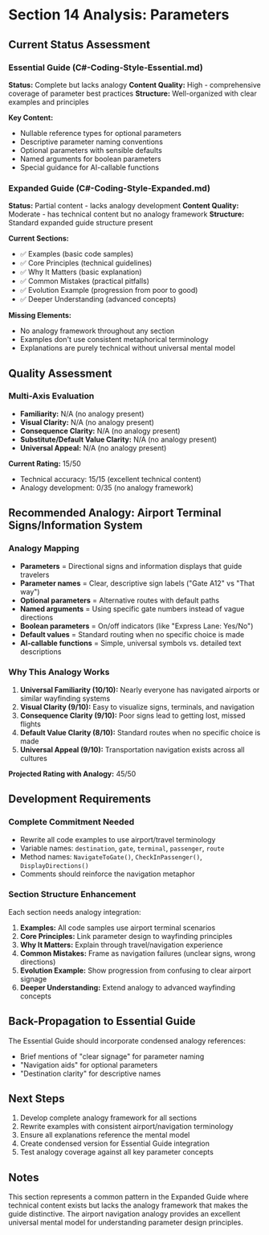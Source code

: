 # Section 14 Analysis: Parameters

## Current Status Assessment

### Essential Guide (C#-Coding-Style-Essential.md)
**Status:** Complete but lacks analogy
**Content Quality:** High - comprehensive coverage of parameter best practices
**Structure:** Well-organized with clear examples and principles

**Key Content:**
- Nullable reference types for optional parameters
- Descriptive parameter naming conventions
- Optional parameters with sensible defaults
- Named arguments for boolean parameters
- Special guidance for AI-callable functions

### Expanded Guide (C#-Coding-Style-Expanded.md)
**Status:** Partial content - lacks analogy development
**Content Quality:** Moderate - has technical content but no analogy framework
**Structure:** Standard expanded guide structure present

**Current Sections:**
- ✅ Examples (basic code samples)
- ✅ Core Principles (technical guidelines)
- ✅ Why It Matters (basic explanation)
- ✅ Common Mistakes (practical pitfalls)
- ✅ Evolution Example (progression from poor to good)
- ✅ Deeper Understanding (advanced concepts)

**Missing Elements:**
- No analogy framework throughout any section
- Examples don't use consistent metaphorical terminology
- Explanations are purely technical without universal mental model

## Quality Assessment

### Multi-Axis Evaluation
- **Familiarity:** N/A (no analogy present)
- **Visual Clarity:** N/A (no analogy present) 
- **Consequence Clarity:** N/A (no analogy present)
- **Substitute/Default Value Clarity:** N/A (no analogy present)
- **Universal Appeal:** N/A (no analogy present)

**Current Rating:** 15/50
- Technical accuracy: 15/15 (excellent technical content)
- Analogy development: 0/35 (no analogy framework)

## Recommended Analogy: Airport Terminal Signs/Information System

### Analogy Mapping
- **Parameters** = Directional signs and information displays that guide travelers
- **Parameter names** = Clear, descriptive sign labels ("Gate A12" vs "That way")
- **Optional parameters** = Alternative routes with default paths
- **Named arguments** = Using specific gate numbers instead of vague directions
- **Boolean parameters** = On/off indicators (like "Express Lane: Yes/No")
- **Default values** = Standard routing when no specific choice is made
- **AI-callable functions** = Simple, universal symbols vs. detailed text descriptions

### Why This Analogy Works
1. **Universal Familiarity (10/10):** Nearly everyone has navigated airports or similar wayfinding systems
2. **Visual Clarity (9/10):** Easy to visualize signs, terminals, and navigation
3. **Consequence Clarity (9/10):** Poor signs lead to getting lost, missed flights
4. **Default Value Clarity (8/10):** Standard routes when no specific choice is made
5. **Universal Appeal (9/10):** Transportation navigation exists across all cultures

**Projected Rating with Analogy:** 45/50

## Development Requirements

### Complete Commitment Needed
- Rewrite all code examples to use airport/travel terminology
- Variable names: `destination`, `gate`, `terminal`, `passenger`, `route`
- Method names: `NavigateToGate()`, `CheckInPassenger()`, `DisplayDirections()`
- Comments should reinforce the navigation metaphor

### Section Structure Enhancement
Each section needs analogy integration:
1. **Examples:** All code samples use airport terminal scenarios
2. **Core Principles:** Link parameter design to wayfinding principles
3. **Why It Matters:** Explain through travel/navigation experience
4. **Common Mistakes:** Frame as navigation failures (unclear signs, wrong directions)
5. **Evolution Example:** Show progression from confusing to clear airport signage
6. **Deeper Understanding:** Extend analogy to advanced wayfinding concepts

## Back-Propagation to Essential Guide

The Essential Guide should incorporate condensed analogy references:
- Brief mentions of "clear signage" for parameter naming
- "Navigation aids" for optional parameters
- "Destination clarity" for descriptive names

## Next Steps

1. Develop complete analogy framework for all sections
2. Rewrite examples with consistent airport/navigation terminology
3. Ensure all explanations reference the mental model
4. Create condensed version for Essential Guide integration
5. Test analogy coverage against all key parameter concepts

## Notes

This section represents a common pattern in the Expanded Guide where technical content exists but lacks the analogy framework that makes the guide distinctive. The airport navigation analogy provides an excellent universal mental model for understanding parameter design principles.